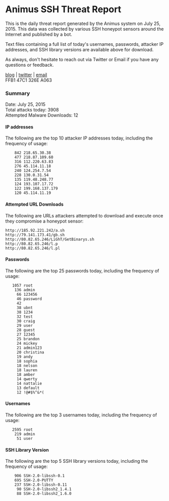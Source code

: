 # Animus SSH Threat Report

This is the daily threat report generated by the Animus system on July 25, 2015. This data was collected by various SSH honeypot sensors around the Internet and published by a bot.  

Text files containing a full list of today's usernames, passwords, attacker IP addresses, and SSH library versions are available above for download.  

As always, don't hesitate to reach out via Twitter or Email if you have any questions or feedback.  

[blog](http://morris.guru) | [twitter](https://twitter.com/andrew___morris) | [email](mailto:andrew@morris.guru)  
FFB1 47C1 326E A063  

### Summary

Date: July 25, 2015  
Total attacks today: 3908  
Attempted Malware Downloads: 12 

#### IP addresses
The following are the top 10 attacker IP addresses today, including the frequency of usage:
```
    842 218.65.30.38
    477 218.87.109.60
    316 112.220.63.83
    276 45.114.11.18
    240 124.254.7.54
    228 130.0.31.54
    135 119.48.248.77
    124 193.107.17.72
    122 199.168.137.179
    120 45.114.11.19
```

#### Attempted URL Downloads
The following are URLs attackers attempted to download and execute once they compromise a honeypot sensor:
```
http://185.92.221.242/a.sh
http://79.141.173.41/gb.sh
http://80.82.65.246/LiGhT/GetBinarys.sh
http://80.82.65.246/l.p
http://80.82.65.246/l.pl
```

#### Passwords
The following are the top 25 passwords today, including the frequency of usage:
```
   1057 root
    136 admin
     66 123456
     46 password
     42 
     38 ubnt
     38 1234
     32 test
     30 craig
     29 user
     28 guest
     27 12345
     25 brandon
     24 mickey
     21 admin123
     20 christina
     19 andy
     18 sophia
     18 nelson
     18 lauren
     18 amber
     14 qwerty
     14 nattalie
     13 default
     12 !@#$%^&*(
```

#### Usernames
The following are the top 3 usernames today, including the frequency of usage:
```
   2595 root
    219 admin
     51 user
```

#### SSH Library Version
The following are the top 5 SSH library versions today, including the frequency of usage:
```
    906 SSH-2.0-libssh-0.1
    695 SSH-2.0-PUTTY
    237 SSH-2.0-libssh-0.11
     90 SSH-2.0-libssh2_1.4.1
     88 SSH-2.0-libssh2_1.6.0
```
